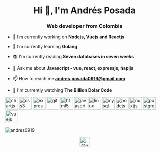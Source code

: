 <h1 align="center">Hi 👋, I'm Andrés Posada</h1>
<h3 align="center">Web developer from Colombia</h3>

- 🔭 I’m currently working on **Nodejs, Vuejs and Reactjs**

- 🌱 I’m currently learning **Golang**

- :books: I'm currently reading **Seven databases in seven weeks**

- 💬 Ask me about **Javascript - vue, react, expressjs, hapijs**

- 📫 How to reach me **andres.posada0919@gmail.com**

- :eyes: I'm currently watching **The Billion Dolar Code**

<p align="left">
  <img src="https://www.chartjs.org/media/logo-title.svg" alt="chartjs" title="Chartjs" width="40" height="40"/>
  <img src="https://cdn.icon-icons.com/icons2/2415/PNG/512/css_original_logo_icon_146575.png" alt="css3" title="CSS3" width="40" height="40"/> 
  <img src="https://www.vectorlogo.zone/logos/expressjs/expressjs-ar21.svg" alt="express" title="Expressjs" width="40" height="40"/> 
  <img src="https://www.vectorlogo.zone/logos/git-scm/git-scm-icon.svg" alt="git" title="Git" width="40" height="40"/> 
  <img src="https://www.vectorlogo.zone/logos/w3_html5/w3_html5-icon.svg" alt="html5" title="HTML5" width="40" height="40"/> 
  <img src="https://www.vectorlogo.zone/logos/javascript/javascript-icon.svg" alt="javascript" title="Javascript" width="40" height="40"/> 
  <img src="https://www.vectorlogo.zone/logos/linux/linux-icon.svg" alt="linux" title="Linux" width="40" height="40"/> 
  <img src="https://www.vectorlogo.zone/logos/mysql/mysql-icon.svg" alt="mysql" title="MySQL" width="40" height="40"/> 
  <img src="https://www.vectorlogo.zone/logos/nodejs/nodejs-icon.svg" alt="nodejs" title="Nodejs" width="40" height="40"/> 
  <img src="https://www.vectorlogo.zone/logos/nuxtjs/nuxtjs-icon.svg" alt="nuxtjs" title="Nuxtjs" width="40" height="40"/> 
  <img src="https://www.vectorlogo.zone/logos/postgresql/postgresql-icon.svg" alt="postgresql" title="PostgreSQL" width="40" height="40"/>
  <img src="https://www.vectorlogo.zone/logos/vuejs/vuejs-icon.svg" alt="vuejs" title="Vuejs" width="40" height="40"/>
</p>
<p>
  <img align="center" src="https://github-readme-stats.vercel.app/api/top-langs/?username=aposadadev&layout=compact&hide=html" alt="andres0919" />
</p>

<p align="center">
  <a href="https://twitter.com/@andresposada09" target="blank">
    <img align="center" src="https://www.vectorlogo.zone/logos/twitter/twitter-icon.svg" alt="@andresposada09" height="30" width="30" />
  </a>
</p>
